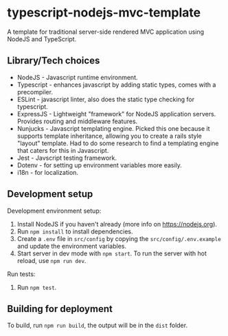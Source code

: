 # typescript-nodejs-mvc-template
A template for traditional server-side rendered MVC application using NodeJS and TypeScript.

## Library/Tech choices
- NodeJS - Javascript runtime environment.
- Typescript - enhances javascript by adding static types, comes with a precompiler.
- ESLint - javascript linter, also does the static type checking for typescript.
- ExpressJS - Lightweight "framework" for NodeJS application servers. Provides routing and middleware features.
- Nunjucks - Javascript templating engine. Picked this one because it supports template inheritance, allowing you to create a rails style "layout" template. Had to do some research to find a templating engine that caters for this in Javascript.
- Jest - Javscript testing framework.
- Dotenv - for setting up environment variables more easily.
- i18n - for localization.

## Development setup
Development environment setup:
1. Install NodeJS if you haven't already (more info on https://nodejs.org).
2. Run `npm install` to install dependencies.
3. Create a `.env` file in `src/config` by copying the `src/config/.env.example` and update the environment variables.
4. Start server in dev mode with `npm start`. To run the server with hot reload, use `npm run dev`.

Run tests:
1. Run `npm test`.

## Building for deployment
To build, run `npm run build`, the output will be in the `dist` folder.
